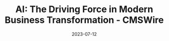 ---
category:
- .nan
date: 2023-07-12
keyword_suggestion: ubuntu install docker
post_inspiration: https://www.cmswire.com/digital-experience/how-is-ai-changing-digital-transformation/
silot_terms: digital automation
title: 'AI: The Driving Force in Modern Business Transformation - CMSWire'
---